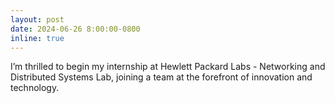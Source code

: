 ```yaml
---
layout: post
date: 2024-06-26 8:00:00-0800
inline: true
---
```


I’m thrilled to begin my internship at Hewlett Packard Labs - Networking and Distributed Systems Lab, joining a team at the forefront of innovation and technology.


